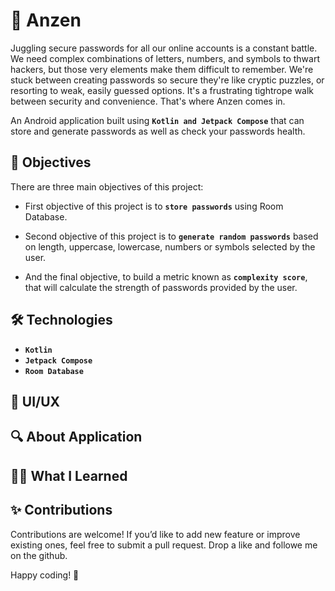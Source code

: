 
# 🔐 Anzen

Juggling secure passwords for all our online accounts is a constant battle. We need complex combinations of letters, numbers, and symbols to thwart hackers, but those very elements make them difficult to remember. We're stuck between creating passwords so secure they're like cryptic puzzles, or resorting to weak, easily guessed options. It's a frustrating tightrope walk between security and convenience. That's where Anzen comes in. 

An Android application built using **`Kotlin and Jetpack Compose`** that can store and generate passwords as well as check your passwords health.


## 🎯 Objectives

There are three main objectives of this project:

* First objective of this project is to **`store passwords`** using Room Database.

* Second objective of this project is to **`generate random passwords`** based on length, uppercase, lowercase, numbers or symbols selected by the user.

* And the final objective, to build a metric known as **`complexity score`**, that will calculate the strength of passwords provided by the user.
## 🛠️ Technologies

* **`Kotlin`**
* **`Jetpack Compose`**
* **`Room Database`**

## 🎨 UI/UX
## 🔍 About Application
## 🧑‍💻 What I Learned
## ✨ Contributions

Contributions are welcome! If you’d like to add new feature or improve existing ones, feel free to submit a pull request. Drop a like and followe me on the github.

Happy coding! 🚀
